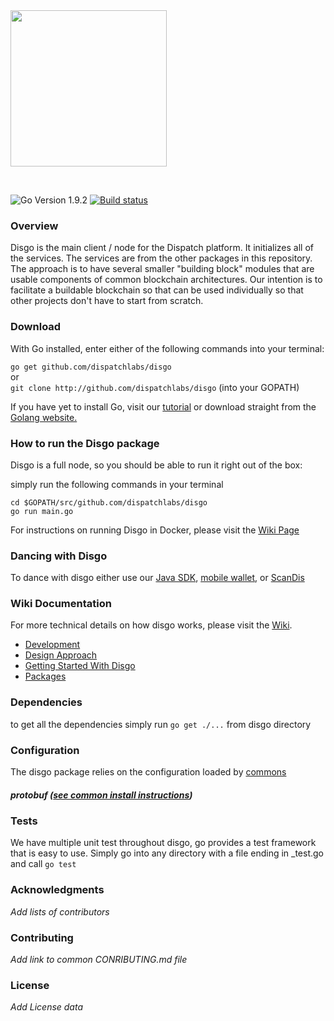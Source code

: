 <img src="https://dispatchlabs.io/wp-content/themes/ccprototypev5/images/dispatchlabs-logo.png" width="250">
 
&nbsp;

![Go Version 1.9.2](http://b.repl.ca/v1/Go_Version-1.9.2-brightgreen.png)
[![Build status](https://ci.appveyor.com/api/projects/status/9hil01is3aflgg6l?svg=true)](https://ci.appveyor.com/project/DispatchLabs/disgo-26m8t)

<a name="overview"></a>
### Overview

Disgo is the main client / node for the Dispatch platform. It initializes all of the services. The services are from the other packages in this repository.  The approach is to have several smaller "building block" modules that are usable components of common blockchain architectures. Our intention is to facilitate a buildable blockchain so that can be used individually so that other projects don't have to start from scratch.

### Download

With Go installed, enter either of the following commands into your terminal:

`go get github.com/dispatchlabs/disgo`  
or  
`git clone http://github.com/dispatchlabs/disgo` (into your GOPATH)

If you have yet to install Go, visit our [tutorial](https://github.com/dispatchlabs/samples/tree/master/golang-setup) or download straight from the [Golang website.](https://golang.org/dl/)
<a name="running"></a>
### How to run the Disgo package

Disgo is a full node, so you should be able to run it right out of the box:

simply run the following commands in your terminal

```
cd $GOPATH/src/github.com/dispatchlabs/disgo
go run main.go
```

For instructions on running Disgo in Docker, please visit the [Wiki Page](https://github.com/dispatchlabs/disgo/wiki#docker)

<a name="using"></a>
### Dancing with Disgo
To dance with disgo either use our [Java SDK](https://github.com/dispatchlabs/java-sdk), [mobile wallet](https://github.com/dispatchlabs/mobile-wallet), or [ScanDis](https://github.com/dispatchlabs/scandis)

<a name="wiki"></a>
### Wiki Documentation
For more technical details on how disgo works, please visit the [Wiki](https://github.com/dispatchlabs/disgo/wiki). 

 - [Development](https://github.com/dispatchlabs/disgo/wiki#development)
 - [Design Approach](https://github.com/dispatchlabs/disgo/wiki#design-approach) 
 - [Getting Started With Disgo](https://github.com/dispatchlabs/disgo/wiki#getting-started-with-disgo)
 - [Packages](https://github.com/dispatchlabs/disgo/wiki#packages)

<a name="dependencies"></a>
### Dependencies

to get all the dependencies simply run `go get ./...` from disgo directory

<a name="configuration"></a>
### Configuration
The disgo package relies on the configuration loaded by [commons](https://github.com/dispatchlabs/disgo/commons) 

<a name="protobuf"></a>
##### protobuf ([see common install instructions](https://github.com/dispatchlabs/disgo#-develop))

<a name="tests"></a>
### Tests
We have multiple unit test throughout disgo, go provides a test framework that is easy to use. Simply go into any directory with a file ending in _test.go and call `go test`

<a name="acknowledgments"></a>
### Acknowledgments
*Add lists of contributors*

<a name="contributing"></a>
### Contributing
*Add link to common CONRIBUTING.md file*

<a name="license"></a>
### License
*Add License data*
